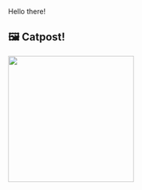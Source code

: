 Hello there!



## 🖼️ Catpost!

<sub>
    <img src="https://cdn2.thecatapi.com/images/mo.jpg" height="256">
</sub>

